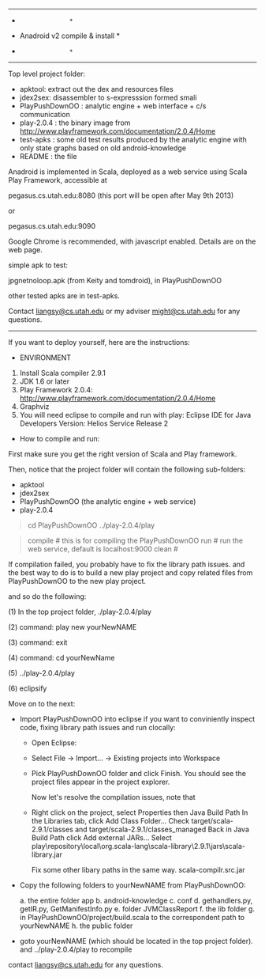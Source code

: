 *****************************************
*					*
*    Anadroid v2 compile & install 	*
*					*
*****************************************

Top level project folder:

- apktool: extract out the dex and resources files
- jdex2sex: disassembler to s-expresssion formed smali
- PlayPushDownOO : analytic engine + web interface + c/s communication
- play-2.0.4	 : the binary image from http://www.playframework.com/documentation/2.0.4/Home
- test-apks	 : some old test results produced by the analytic engine with only state graphs based on old android-knowledge
- README	 : the file


Anadroid is implemented in Scala, deployed as a web service using Scala Play Framework,
accessible at

pegasus.cs.utah.edu:8080 (this port will be open after May 9th 2013)

or

pegasus.cs.utah.edu:9090

Google Chrome is recommended, with javascript enabled.
Details are on the web page.


simple apk to test:

jpgnetnoloop.apk (from Keity and tomdroid), in PlayPushDownOO

other tested apks are in test-apks.

Contact liangsy@cs.utah.edu or my adviser might@cs.utah.edu for any questions.

---

If you want to deploy yourself, here are the instructions:

+ ENVIRONMENT

1. Install Scala compiler 2.9.1
2. JDK 1.6 or later
3. Play Framework 2.0.4: http://www.playframework.com/documentation/2.0.4/Home
4. Graphviz
5. You will need eclipse to compile and run with play:
   Eclipse IDE for Java Developers
   Version: Helios Service Release 2

+ How to compile and run:

First make sure you get the right version of Scala and Play framework.

Then, notice that the project folder will contain the following sub-folders:

- apktool 
- jdex2sex
- PlayPushDownOO (the analytic engine + web service)
- play-2.0.4

> cd PlayPushDownOO
> ../play-2.0.4/play

  > compile  # this is for compiling the PlayPushDownOO
  > run	     # run the web service, default is localhost:9000
  > clean    # 


If compilation failed, you probably have to fix the library path issues.
and the best way to do is to build a new play project and copy related files from PlayPushDownOO to the new play project.

and so do the following:

(1) In the top project folder, ./play-2.0.4/play

(2) command: play new yourNewNAME

(3) command: exit

(4) command: cd yourNewName

(5) ../play-2.0.4/play

(6) eclipsify

Move on to the next:  


+ Import PlayPushDownOO into eclipse if you want to conviniently inspect code, fixing library path issues and run clocally:

  - Open Eclipse:
  - Select File -> Import… -> Existing projects into Workspace
  - Pick PlayPushDownOO folder and click Finish.
    You should see the project files appear in the project explorer.

    Now let's resolve the compilation issues, note that 

  - Right click on the project, select Properties then Java Build Path
    In the Libraries tab, click Add Class Folder…
    Check target/scala-2.9.1/classes and target/scala-2.9.1/classes_managed
    Back in Java Build Path click Add external JARs…
    Select play\repository\local\org.scala-lang\scala-library\2.9.1\jars\scala-library.jar

    Fix some other libary paths in the same way. scala-compilr.src.jar

  

+ Copy the following folders to yourNewNAME from PlayPushDownOO:

   a. the entire folder app
   b. android-knowledge
   c. conf
   d. gethandlers.py, getIR.py, GetManifestInfo.py
   e. folder JVMClassReport
   f. the lib folder
   g. in PlayPushDownOO/project/build.scala to the correspondent path to yourNewNAME
   h. the public folder

+ goto yourNewNAME (which should be located in the top project folder).
and ../play-2.0.4/play to recompile



contact liangsy@cs.utah.edu for any questions.

